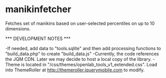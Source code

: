 manikinfetcher
==============

Fetches set of manikins based on user-selected percentiles on up to 10 dimensions. 

*** DEVELOPMENT NOTES ***

-If needed, add data to "tools.sqlite" and then add processing functions to "build_data.php" to create "build_data.js"
-Currently, the code references the JQM CDN. Later we may decide to host a local copy of the library.
-Theme is located in "/css/themes/openlab_tools_v1_extended.css". Load into ThemeRoller at http://themeroller.jquerymobile.com to modify.
